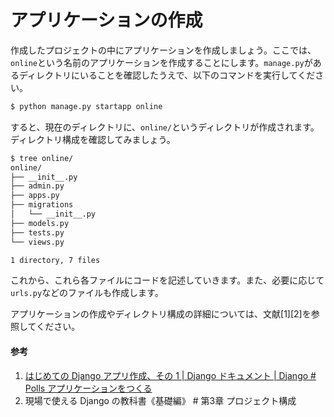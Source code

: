 # アプリケーションの作成

作成したプロジェクトの中にアプリケーションを作成しましょう。ここでは、`online`という名前のアプリケーションを作成することにします。`manage.py`があるディレクトリにいることを確認したうえで、以下のコマンドを実行してください。

```bash
$ python manage.py startapp online
```

すると、現在のディレクトリに、`online/`というディレクトリが作成されます。ディレクトリ構成を確認してみましょう。

```bash
$ tree online/
online/
├── __init__.py
├── admin.py
├── apps.py
├── migrations
│   └── __init__.py
├── models.py
├── tests.py
└── views.py

1 directory, 7 files
```

これから、これら各ファイルにコードを記述していきます。また、必要に応じて`urls.py`などのファイルも作成します。

アプリケーションの作成やディレクトリ構成の詳細については、文献[1][2]を参照してください。

#### 参考
1. [はじめての Django アプリ作成、その 1 \| Django ドキュメント \| Django # Polls アプリケーションをつくる](https://docs.djangoproject.com/ja/4.1/intro/tutorial01/#creating-the-polls-app)
1. 現場で使える Django の教科書《基礎編》 # 第3章 プロジェクト構成
